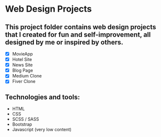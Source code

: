 # Web Design Projects

## This project folder contains web design projects that I created for fun and self-improvement, all designed by me or inspired by others.

- [x] MovieApp
- [x] Hotel Site
- [x] News Site
- [x] Blog Page
- [x] Medium Clone
- [x] Fiver Clone

## Technologies and tools:

- HTML
- CSS
- SCSS / SASS
- Bootstrap
- Javascript (very low content)
